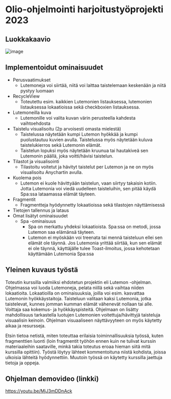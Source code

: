# Olio-ohjelmointi harjoitustyöprojekti 2023

## Luokkakaavio ##

![image](https://user-images.githubusercontent.com/118518912/235314408-47a01612-5f5a-42b3-8fbf-9d8e5606ed73.png)

## Implementoidut ominaisuudet ##

* Perusvaatimukset
  * Lutemoneja voi siirtää, niitä voi laittaa taistelemaan keskenään ja niitä pystyy luomaan
* RecycleView
  * Toteutettu esim. kaikkien Lutemonien listauksessa, lutemonien listauksessa lokaatioissa sekä checkboxien listauksessa.
* Lutemoneilla kuva
  * Lutemonille voi valita kuvan värin perusteella kahdesta vaihtoehdosta
* Taistelu visualisoitu (2p arvoisesti omasta mielestä)
  * Taistelussa näytetään kumpi Lutemon hyökkää ja kumpi puolustautuu kuvien avulla. Taistelussa myös näytetään kuluva taistelukierros sekä Lutemonin elämät. 
  * Taistelun lopuksi myös näytetään kruunua tai hautakiveä sen Lutemonin päällä, joka voitti/hävisi taistelun. 
* Tilastot ja visualisointi
  * Tilastoitu voitetut ja hävityt taistelut per Lutemon ja ne on myös visualisoitu Anychartin avulla.
* Kuolema pois
  * Lutemon ei kuole hävittyään taistelun, vaan siirtyy takaisin kotiin. Jotta Lutemonia voi viedä uudelleen taisteluihin, sen pitää käydä Spa:ssa lataamassa elämät täyteen. 
* Fragmentit
  * Fragmentteja hyödynnetty lokaatioissa sekä tilastojen näyttämisessä
* Tietojen tallennus ja lataus 
* Omat lisätyt ominaisuudet
  * Spa -ominaisuus
    * Spa on merkattu yhdeksi lokaatioista. Spa:ssa on metodi, jossa Lutemon saa elämänsä täyteen.
    * Lutemon ei myöskään voi treenata tai mennä taisteluun ellei sen elämät ole täynnä. Jos Lutemonia yrittää siirtää, kun sen elämät ei ole täynnä, 
    käyttäjälle tulee Toast-ilmoitus, jossa kehotetaan käyttämään Lutemonia Spa:ssa
   
   
 ## Yleinen kuvaus työstä ##
 
 Toteutin kurssilla valmiiksi ehdotetun projektin eli Lutemon -ohjelman. Ohjelmassa voi luoda Lutemoneja, pelata niillä sekä vaihtaa 
 niiden lokaatioita. Lokaatioilla on ominaisuuksia, joilla voi esim. kasvattaa Lutemonin hyökkäystaitoja. Taisteluun valitaan kaksi Lutemonia, 
 jotka taistelevat, kunnes jomman kumman elämät vähenevät nollaan tai alle. Voittaja saa kokemus- ja hyökkäyspisteitä. Ohjelmaan on lisätty mahdollisuus tarkastella
 luotujen Lutemonien voitettuja/hävittyjä taisteluja visuaalisin keinoin. Ohjelman visuaaliseen näyttävyyteen on myös käytetty aikaa ja resursseja.  
   
 Etsin tietoa netistä, miten toteuttaa erilaisia toiminnallisuuksia työssä, kuten fragmenttien luonti (loin fragmentit työhön ennen kuin ne tulivat
 kurssin materiaaleihin saataville, minkä takia toteutus eroaa hieman siitä mitä kurssilla opittiin). Työstä löytyy lähteet kommentoituna niistä kohdista, joissa 
 ulkoisia lähteitä hyödynnettiin. Muutoin työssä on käytetty kurssilla jaettuja tietoja ja oppeja.   
   
 ## Ohjelman demovideo (linkki) ##
 https://youtu.be/MjJ3mDDnAck
    
